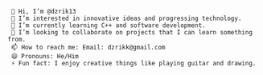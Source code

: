      👋 Hi, I’m @dzrik13
     👀 I’m interested in innovative ideas and progressing technology.
     🌱 I’m currently learning C++ and software development.
     💞️ I’m looking to collaborate on projects that I can learn something from.
     📫 How to reach me: Email: dzrikk@gmail.com
     😄 Pronouns: He/Him 
     ⚡ Fun fact: I enjoy creative things like playing guitar and drawing.  

